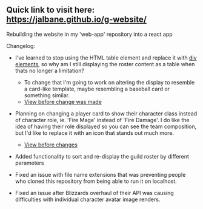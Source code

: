 ## Quick link to visit here: https://jalbane.github.io/g-website/

Rebuilding the website in my 'web-app' repository into a react app

Changelog: 

  - I've learned to stop using the HTML table element and replace it with [div elements](https://stackoverflow.com/questions/83073/why-not-use-tables-for-layout-in-html), so why am I still displaying the roster content as a table when thats no longer a limitation?
    - To change that I'm going to work on altering the display to resemble a card-like template, maybe resembling a baseball card or something similar.
    - [View before change was made](https://gifyu.com/image/vko0)
    
  - Planning on changing a player card to show their character class instead of character role, ie. 'Fire Mage' instead of 'Fire Damage'.
    I do like the idea of having their role displayed so you can see the team composition, but I'd like to replace it with an icon that
    stands out much more.
    - [View before changes](https://gifyu.com/image/vvD1)
    
  - Added functionality to sort and re-display the guild roster by different parameters
    
  - Fixed an issue with file name extensions that was preventing people who cloned this repository from being able to run it on localhost. 
  
  - Fixed an issue after Blizzards overhaul of their API was causing difficulties with individual character avatar image renders.
